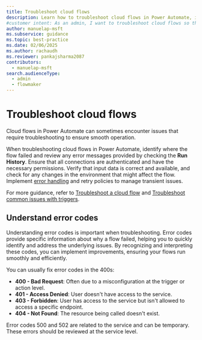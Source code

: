 ```yaml
---
title: Troubleshoot cloud flows
description: Learn how to troubleshoot cloud flows in Power Automate, identify failures, and review error messages to ensure smooth operation.
#customer intent: As an admin, I want to troubleshoot cloud flows so that I can ensure smooth operation in Power Automate.
author: manuelap-msft
ms.subservice: guidance
ms.topic: best-practice
ms.date: 02/06/2025
ms.author: rachaudh
ms.reviewer: pankajsharma2087
contributors: 
  - manuelap-msft
search.audienceType: 
  - admin
  - flowmaker
---
```


# Troubleshoot cloud flows

Cloud flows in Power Automate can sometimes encounter issues that require troubleshooting to ensure smooth operation.

When troubleshooting cloud flows in Power Automate, identify where the flow failed and review any error messages provided by checking the **Run History**. Ensure that all connections are authenticated and have the necessary permissions. Verify that input data is correct and available, and check for any changes in the environment that might affect the flow. Implement [error handling](error-handling.md) and retry policies to manage transient issues. 

For more guidance, refer to [Troubleshoot a cloud flow](/power-automate/fix-flow-failures) and [Troubleshoot common issues with triggers](/power-automate/triggers-troubleshoot).

## Understand error codes

Understanding error codes is important when troubleshooting. Error codes provide specific information about why a flow failed, helping you to quickly identify and address the underlying issues. By recognizing and interpreting these codes, you can implement improvements, ensuring your flows run smoothly and efficiently. 

You can usually fix error codes in the 400s:

- **400 - Bad Request**: Often due to a misconfiguration at the trigger or action level.
- **401 - Access Denied**: User doesn't have access to the service.
- **403 - Forbidden**: User has access to the service but isn't allowed to access a specific endpoint.
- **404 - Not Found**: The resource being called doesn't exist.

Error codes 500 and 502 are related to the service and can be temporary. These errors should be reviewed at the service level.
